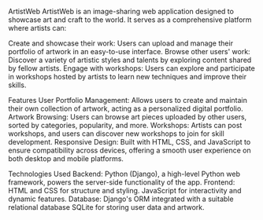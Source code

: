 ArtistWeb
ArtistWeb is an image-sharing web application designed to showcase art and craft to the world. It serves as a comprehensive platform where artists can:

Create and showcase their work: Users can upload and manage their portfolio of artwork in an easy-to-use interface.
Browse other users' work: Discover a variety of artistic styles and talents by exploring content shared by fellow artists.
Engage with workshops: Users can explore and participate in workshops hosted by artists to learn new techniques and improve their skills.


Features
User Portfolio Management: Allows users to create and maintain their own collection of artwork, acting as a personalized digital portfolio.
Artwork Browsing: Users can browse art pieces uploaded by other users, sorted by categories, popularity, and more.
Workshops: Artists can post workshops, and users can discover new workshops to join for skill development.
Responsive Design: Built with HTML, CSS, and JavaScript to ensure compatibility across devices, offering a smooth user experience on both desktop and mobile platforms.


Technologies Used
Backend: Python (Django), a high-level Python web framework, powers the server-side functionality of the app.
Frontend:
HTML and CSS for structure and styling.
JavaScript for interactivity and dynamic features.
Database: Django's ORM integrated with a suitable relational database SQLite for storing user data and artwork.
